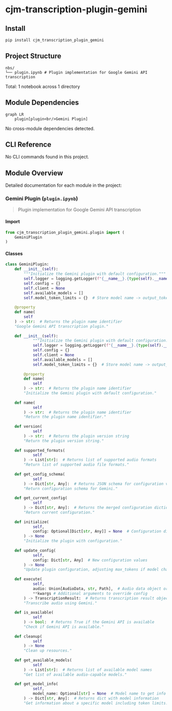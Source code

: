# cjm-transcription-plugin-gemini


<!-- WARNING: THIS FILE WAS AUTOGENERATED! DO NOT EDIT! -->

## Install

``` bash
pip install cjm_transcription_plugin_gemini
```

## Project Structure

    nbs/
    └── plugin.ipynb # Plugin implementation for Google Gemini API transcription

Total: 1 notebook across 1 directory

## Module Dependencies

``` mermaid
graph LR
    plugin[plugin<br/>Gemini Plugin]
```

No cross-module dependencies detected.

## CLI Reference

No CLI commands found in this project.

## Module Overview

Detailed documentation for each module in the project:

### Gemini Plugin (`plugin.ipynb`)

> Plugin implementation for Google Gemini API transcription

#### Import

``` python
from cjm_transcription_plugin_gemini.plugin import (
    GeminiPlugin
)
```

#### Classes

``` python
class GeminiPlugin:
    def __init__(self):
        """Initialize the Gemini plugin with default configuration."""
        self.logger = logging.getLogger(f"{__name__}.{type(self).__name__}")
        self.config = {}
        self.client = None
        self.available_models = []
        self.model_token_limits = {}  # Store model name -> output_token_limit mapping
    
    @property
    def name(
        self
    ) -> str:  # Returns the plugin name identifier
    "Google Gemini API transcription plugin."
    
    def __init__(self):
            """Initialize the Gemini plugin with default configuration."""
            self.logger = logging.getLogger(f"{__name__}.{type(self).__name__}")
            self.config = {}
            self.client = None
            self.available_models = []
            self.model_token_limits = {}  # Store model name -> output_token_limit mapping
        
        @property
        def name(
            self
        ) -> str:  # Returns the plugin name identifier
        "Initialize the Gemini plugin with default configuration."
    
    def name(
            self
        ) -> str:  # Returns the plugin name identifier
        "Return the plugin name identifier."
    
    def version(
            self
        ) -> str:  # Returns the plugin version string
        "Return the plugin version string."
    
    def supported_formats(
            self
        ) -> List[str]:  # Returns list of supported audio formats
        "Return list of supported audio file formats."
    
    def get_config_schema(
            self
        ) -> Dict[str, Any]:  # Returns JSON schema for configuration validation
        "Return configuration schema for Gemini."
    
    def get_current_config(
            self
        ) -> Dict[str, Any]:  # Returns the merged configuration dictionary
        "Return current configuration."
    
    def initialize(
            self,
            config: Optional[Dict[str, Any]] = None  # Configuration dictionary to override defaults
        ) -> None
        "Initialize the plugin with configuration."
    
    def update_config(
            self,
            config: Dict[str, Any]  # New configuration values
        ) -> None
        "Update plugin configuration, adjusting max_tokens if model changes."
    
    def execute(
            self,
            audio: Union[AudioData, str, Path],  # Audio data object or path to audio file
            **kwargs # Additional arguments to override config
        ) -> TranscriptionResult:  # Returns transcription result object
        "Transcribe audio using Gemini."
    
    def is_available(
            self
        ) -> bool:  # Returns True if the Gemini API is available
        "Check if Gemini API is available."
    
    def cleanup(
            self
        ) -> None
        "Clean up resources."
    
    def get_available_models(
            self
        ) -> List[str]:  # Returns list of available model names
        "Get list of available audio-capable models."
    
    def get_model_info(
            self,
            model_name: Optional[str] = None  # Model name to get info for, defaults to current model
        ) -> Dict[str, Any]:  # Returns dict with model information
        "Get information about a specific model including token limits."
```
